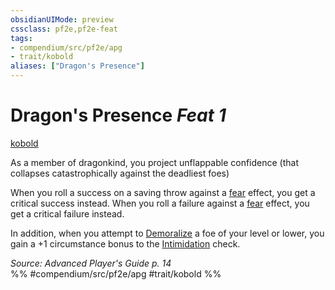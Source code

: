 ```yaml
---
obsidianUIMode: preview
cssclass: pf2e,pf2e-feat
tags:
- compendium/src/pf2e/apg
- trait/kobold
aliases: ["Dragon's Presence"]
---
```

# Dragon's Presence  *Feat 1*  
[kobold](/rules/traits/kobold-b1.md)  


As a member of dragonkind, you project unflappable confidence (that collapses catastrophically against the deadliest foes)

When you roll a success on a saving throw against a [fear](/rules/traits/fear.md) effect, you get a critical success instead. When you roll a failure against a [fear](/rules/traits/fear.md) effect, you get a critical failure instead.

In addition, when you attempt to [Demoralize](/rules/actions/demoralize.md) a foe of your level or lower, you gain a +1 circumstance bonus to the [Intimidation](/compendium/skills.md#Intimidation) check.

*Source: Advanced Player's Guide p. 14*  
%% #compendium/src/pf2e/apg #trait/kobold %%